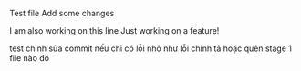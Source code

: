 Test file
Add some changes

I am also working on this line
Just working on a feature!

test chỉnh sửa commit nếu chỉ có lỗi nhỏ như lỗi chính tả hoặc quên stage 1 file nào đó
